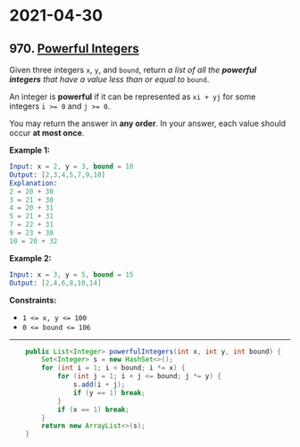 # 2021-04-30

## 970. [Powerful Integers](https://leetcode.com/problems/powerful-integers/)

Given three integers `x`, `y`, and `bound`, return *a list of all the **powerful integers** that have a value less than or equal to* `bound`.

An integer is **powerful** if it can be represented as `xi + yj` for some integers `i >= 0` and `j >= 0`.

You may return the answer in **any order**. In your answer, each value should occur **at most once**.

**Example 1:**

```s
Input: x = 2, y = 3, bound = 10
Output: [2,3,4,5,7,9,10]
Explanation:
2 = 20 + 30
3 = 21 + 30
4 = 20 + 31
5 = 21 + 31
7 = 22 + 31
9 = 23 + 30
10 = 20 + 32
```

**Example 2:**

```s
Input: x = 3, y = 5, bound = 15
Output: [2,4,6,8,10,14]
```

**Constraints:**

- `1 <= x, y <= 100`
- `0 <= bound <= 106`

---

```java
    public List<Integer> powerfulIntegers(int x, int y, int bound) {
        Set<Integer> s = new HashSet<>();
        for (int i = 1; i < bound; i *= x) {
            for (int j = 1; i + j <= bound; j *= y) {
                s.add(i + j);
                if (y == 1) break;
            }
            if (x == 1) break;
        }
        return new ArrayList<>(s);
    }
```
